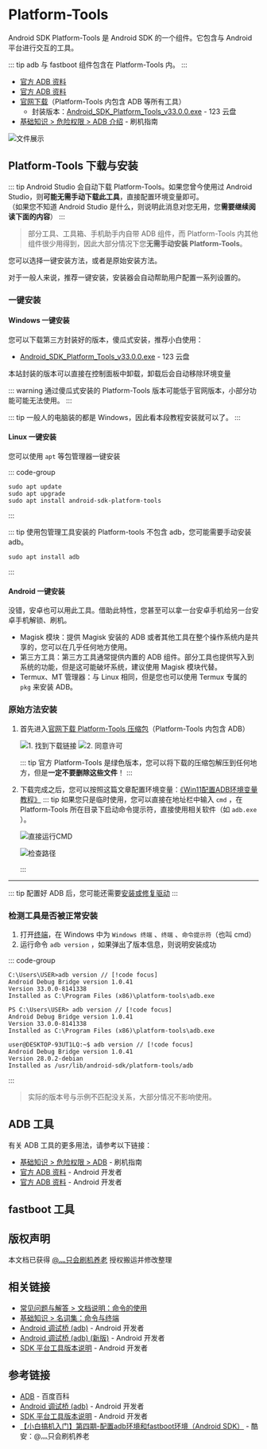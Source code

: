 # Platform-Tools <Badge type="tip" text="命令行工具" />

Android SDK Platform-Tools 是 Android SDK 的一个组件。它包含与 Android 平台进行交互的工具。

::: tip
adb 与 fastboot 组件包含在 Platform-Tools 内。
:::

- [官方 ADB 资料](https://developer.android.google.cn/studio/command-line/adb?hl=zh_cn)
- [官方 ADB 资料](https://developer.android.google.cn/tools/adb) <Badge text="新版，暂无中文" />
- [官网下载][OfficialDownload]（Platform-Tools 内包含 ADB 等所有工具）
  - 封装版本：[Android_SDK_Platform_Tools_v33.0.0.exe](https://www.123pan.com/s/G7a9-4pek) - 123 云盘 <Badge type="tip" text="本站封装" />
- [基础知识 > 危险权限 > ADB 介绍](/normal/danger_permissions/adb/index.md) - 刷机指南

<img class="border-img" src="./images/platform-tools/files.webp" alt="文件展示" title="文件展示" />

## Platform-Tools 下载与安装

::: tip
Android Studio 会自动下载 Platform-Tools。如果您曾今使用过 Android Studio，则**可能无需手动下载此工具**，直接配置环境变量即可。\
（如果您不知道 Android Studio 是什么，则说明此消息对您无用，您**需要继续阅读下面的内容**）
:::

> 部分工具、工具箱、手机助手内自带 ADB 组件，而 Platform-Tools 内其他组件很少用得到，因此大部分情况下您**无需手动安装 Platform-Tools**。

您可以选择一键安装方法，或者是原始安装方法。

对于一般人来说，推荐一键安装，安装器会自动帮助用户配置一系列设置的。

### 一键安装 <Badge text="对小白友好" />

#### Windows 一键安装

您可以下载第三方封装好的版本，傻瓜式安装，推荐小白使用：

- [Android_SDK_Platform_Tools_v33.0.0.exe](https://www.123pan.com/s/G7a9-4pek) - 123 云盘 <Badge text="本站封装" />

本站封装的版本可以直接在控制面板中卸载，卸载后会自动移除环境变量

::: warning
通过傻瓜式安装的 Platform-Tools 版本可能低于官网版本，小部分功能可能无法使用。
:::

::: tip
一般人的电脑装的都是 Windows，因此看本段教程安装就可以了。
:::

<!-- TODO: 一键安装工具，自动下载最新版本 -->

#### Linux 一键安装

您可以使用 `apt` 等包管理器一键安装

::: code-group

``` bash{3} [apt]
sudo apt update
sudo apt upgrade
sudo apt install android-sdk-platform-tools
```

:::

::: tip
使用包管理工具安装的 Platform-tools 不包含 adb，您可能需要手动安装 adb。

``` bash:no-line-numbers [apt]
sudo apt install adb
```

:::

#### Android 一键安装

没错，安卓也可以用此工具。借助此特性，您甚至可以拿一台安卓手机给另一台安卓手机解锁、刷机。

- Magisk 模块：提供 Magisk 安装的 ADB 或者其他工具在整个操作系统内是共享的，您可以在几乎任何地方使用。
- 第三方工具：第三方工具通常提供内置的 ADB 组件。部分工具也提供写入到系统的功能，但是这可能破坏系统，建议使用 Magisk 模块代替。
- Termux、MT 管理器：与 Linux 相同，但是您也可以使用 Termux 专属的 `pkg` 来安装 ADB。

### 原始方法安装

1. 首先进入[官网下载 Platform-Tools 压缩包][OfficialDownload]（Platform-Tools 内包含 ADB）
    <div class="screenshotList pad">
    <img src="./images/platform-tools/download_link.jpg" alt="1. 找到下载链接" title="1. 找到下载链接"/>
    <img src="./images/platform-tools/download_accept.jpg" alt="2. 同意许可" title="2. 同意许可"/>
    </div>

    ::: tip
    官方 Platform-Tools 是绿色版本，您可以将下载的压缩包解压到任何地方，但是**一定不要删除这些文件**！
    :::
2. 下载完成之后，您可以按照这篇文章配置环境变量：[《Win11配置ADB环境变量教程》](https://zhuanlan.zhihu.com/p/433391556)
    ::: tip
    如果您只是临时使用，您可以直接在地址栏中输入 `cmd` ，在 Platform-Tools 所在目录下启动命令提示符，直接使用相关软件（如 `adb.exe` ）。

    ![直接运行CMD](./images/platform-tools/run_cmd_directly.jpg)

    ![检查路径](./images/platform-tools/run_cmd_directly_check.webp)

    :::

---

::: tip
配置好 ADB 后，您可能还需要[安装或修复驱动](/normal/drivers/index.md)
:::

### 检测工具是否被正常安装

1. 打开[终端][终端]，在 Windows 中为 `Windows 终端` 、`终端` 、`命令提示符`（也叫 cmd）
2. 运行命令 `adb version` ，如果弹出了版本信息，则说明安装成功

::: code-group

``` cmd:no-line-numbers [命令提示符]
C:\Users\USER>adb version // [!code focus]
Android Debug Bridge version 1.0.41
Version 33.0.0-8141338
Installed as C:\Program Files (x86)\platform-tools\adb.exe
```

``` ps:no-line-numbers [PowerShell]
PS C:\Users\USER> adb version // [!code focus]
Android Debug Bridge version 1.0.41
Version 33.0.0-8141338
Installed as C:\Program Files (x86)\platform-tools\adb.exe
```

``` bash:no-line-numbers [Linux: Bash]
user@DESKTOP-93UT1LQ:~$ adb version // [!code focus]
Android Debug Bridge version 1.0.41
Version 28.0.2-debian
Installed as /usr/lib/android-sdk/platform-tools/adb
```

:::

> 实际的版本号与示例不匹配没关系，大部分情况不影响使用。

## ADB 工具

有关 ADB 工具的更多用法，请参考以下链接：

- [基础知识 > 危险权限 > ADB](/normal/danger_permissions/adb/index.md) - 刷机指南
- [官方 ADB 资料](https://developer.android.google.cn/studio/command-line/adb?hl=zh_cn) - Android 开发者
- [官方 ADB 资料](https://developer.android.google.cn/tools/adb) <Badge text="新版，暂无中文" /> - Android 开发者

<!--@include: ./help/adb.exe.md -->

## fastboot 工具

<!--@include: ./help/fastboot.exe.md -->

## 版权声明

本文档已获得 [@灬只会刷机养老](http://www.coolapk.com/u/11090720) 授权搬运并修改整理

## 相关链接

- [常见问题与解答 > 文档说明：命令的使用](/faq/documents.md#命令的使用)
- [基础知识 > 名词集：命令与终端][终端]
- [Android 调试桥 (adb)](https://developer.android.google.cn/studio/command-line/adb?hl=zh_cn) - Android 开发者
- [Android 调试桥 (adb) (新版)](https://developer.android.google.cn/tools/adb) <Badge type="tip" text="英文" /> - Android 开发者
- [SDK 平台工具版本说明](https://developer.android.google.cn/studio/releases/platform-tools?hl=zh-cn) - Android 开发者

[终端]: /normal/noun.md#命令与终端

## 参考链接

- [ADB](https://baike.baidu.com/item/ADB/23427792) - 百度百科
- [Android 调试桥 (adb)](https://developer.android.google.cn/studio/command-line/adb?hl=zh_cn) - Android 开发者
- [SDK 平台工具版本说明](https://developer.android.google.cn/studio/releases/platform-tools?hl=zh-cn) - Android 开发者
- [【小白搞机入门】第四期-配置adb环境和fastboot环境（Android SDK）](https://www.coolapk.com/feed/42768600?shareKey=MWVmYTc4NjFjZjVhNjQ4YTAwMjA~) - 酷安：@灬只会刷机养老

[OfficialDownload]: https://developer.android.google.cn/studio/releases/platform-tools?hl=zh-cn#downloads
